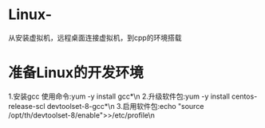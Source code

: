 # Linux-
从安装虚拟机，远程桌面连接虚拟机，到cpp的环境搭载

# 准备Linux的开发环境
1.安装gcc 使用命令:yum -y install gcc*\n
2.升级软件包:yum -y install centos-release-scl devtoolset-8-gcc*\n
3.启用软件包:echo "source /opt/th/devtoolset-8/enable">>/etc/profile\n
